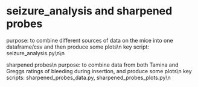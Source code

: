 # seizure_analysis and sharpened probes


purpose: to combine different sources of data on the mice into one dataframe/csv and then produce some plots\n
key script: seizure_analysis.py\n\n



sharpened probes\n
purpose: to combine data from both Tamina and Greggs ratings of bleeding during insertion, and produce some plots\n
key scripts: sharpened_probes_data.py, sharpened_probes_plots.py\n

